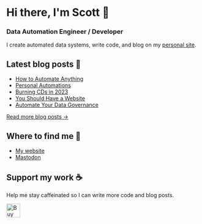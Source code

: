 # Hi there, I'm Scott 👋
### Data Automation Engineer / Developer
I create automated data systems, write code, and blog on my [personal site](https://scottk.mba/).

## Latest blog posts 📝
<!-- BLOG-POST-LIST:START -->
- [How to Automate Anything](http://scottk.mba/how-to-automate-anything/)
- [Personal Automations](http://scottk.mba/personal-automations/)
- [Burning CDs in 2023](http://scottk.mba/burning-cds-in-2023/)
- [You Should Have a Website](http://scottk.mba/you-should-have-a-website/)
- [Automate Your Data Governance](http://scottk.mba/automate-your-data-governance/)
<!-- BLOG-POST-LIST:END -->
[Read more blog posts ->](https://scottk.mba/blog/)

## Where to find me 📍

- [My website](https://scottk.mba/)
- [Mastodon](https://fosstodon.org/@scoknig)

## Support my work ☕️
Help me stay caffeinated so I can write more code and blog posts. 

<a href='https://ko-fi.com/U7U8N02ZR' target='_blank'><img height='36' style='border:0px;height:36px;' src='https://storage.ko-fi.com/cdn/kofi3.png?v=3' border='0' alt='Buy Me a Coffee at ko-fi.com' /></a>
